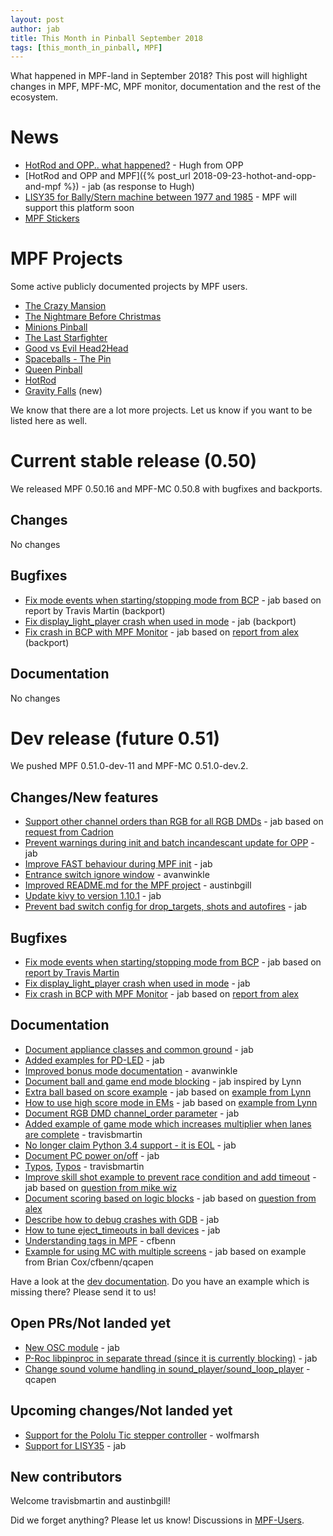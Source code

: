```yaml
---
layout: post
author: jab
title: This Month in Pinball September 2018
tags: [this_month_in_pinball, MPF]
---
```

What happened in MPF-land in September 2018?
This post will highlight changes in MPF, MPF-MC, MPF monitor, documentation
and the rest of the ecosystem.

# News

* [HotRod and OPP.. what happened?](https://openpinballproject.wordpress.com/2018/06/27/6-26-2018-hot-rod-and-opp-what-happened/) - Hugh from OPP
* [HotRod and OPP and MPF]({% post_url 2018-09-23-hothot-and-opp-and-mpf %}) - jab (as response to Hugh)
* [LISY35 for Bally/Stern machine between 1977 and 1985](https://pinside.com/pinball/forum/topic/lisy35-help-with-bally-lamp-driver-code-needed) - MPF will support this platform soon
* [MPF Stickers](https://groups.google.com/forum/#!topic/mpf-users/_Hfof-FKqcs)

# MPF Projects 

Some active publicly documented projects by MPF users.
 
* [The Crazy Mansion](https://pinside.com/pinball/forum/topic/the-crazy-mansion-by-the-pinball-amigos)
* [The Nightmare Before Christmas](https://pinside.com/pinball/forum/topic/the-nightmare-before-christmas)
* [Minions Pinball](https://pinside.com/pinball/forum/topic/we-are-building-a-minions-pinball-updates-every-friday)
* [The Last Starfighter](https://pinside.com/pinball/forum/topic/southern-california-homebrew-anyone-interested/)
* [Good vs Evil Head2Head](https://pinside.com/pinball/forum/topic/head2head-custom-pinball-machine-good-vs-evil)
* [Spaceballs - The Pin](https://pinside.com/pinball/forum/topic/spaceballs-the-pin/)
* [Queen Pinball](https://pinside.com/pinball/forum/topic/flash-retheme-project/)
* [HotRod](https://pinside.com/pinball/forum/topic/gottlieb-hot-rod-a-tribute-to-classic-em-pinball)
* [Gravity Falls](https://pinside.com/pinball/forum/topic/gravity-falls) (new)

We know that there are a lot more projects. Let us know if you want to be listed here as well.

# Current stable release (0.50)

We released MPF 0.50.16 and MPF-MC 0.50.8 with bugfixes and backports.

## Changes

No changes

## Bugfixes

* [Fix mode events when starting/stopping mode from BCP](https://github.com/missionpinball/mpf/issues/1215) - jab based on report by Travis Martin (backport)
* [Fix display_light_player crash when used in mode](https://github.com/missionpinball/mpf/pull/1224) - jab (backport)
* [Fix crash in BCP with MPF Monitor](https://github.com/missionpinball/mpf/pull/1226) - jab based on [report from alex](https://groups.google.com/forum/#!topic/mpf-users/4anGZjhW7i4) (backport)

## Documentation

No changes

# Dev release (future 0.51)

We pushed MPF 0.51.0-dev-11 and MPF-MC 0.51.0-dev.2.

## Changes/New features

* [Support other channel orders than RGB for all RGB DMDs](https://github.com/missionpinball/mpf-mc/issues/345) - jab based on [request from Cadrion](https://groups.google.com/forum/#!topic/mpf-users/1EtJxmAZiow)
* [Prevent warnings during init and batch incandescant update for OPP](https://github.com/missionpinball/mpf/pull/1220) - jab
* [Improve FAST behaviour during MPF init](https://github.com/missionpinball/mpf/pull/1221) - jab
* [Entrance switch ignore window](https://github.com/missionpinball/mpf/pull/1216) - avanwinkle
* [Improved README.md for the MPF project](https://github.com/missionpinball/mpf/pull/1219) - austinbgill
* [Update kivy to version 1.10.1](https://github.com/missionpinball/mpf-mc/pull/346) - jab
* [Prevent bad switch config for drop_targets, shots and autofires](https://github.com/missionpinball/mpf/pull/1227) - jab

## Bugfixes

* [Fix mode events when starting/stopping mode from BCP](https://github.com/missionpinball/mpf/issues/1215) - jab based on [report by Travis Martin](https://groups.google.com/forum/#!topic/mpf-users/u48fOP3TIx0)
* [Fix display_light_player crash when used in mode](https://github.com/missionpinball/mpf/pull/1224) - jab
* [Fix crash in BCP with MPF Monitor](https://github.com/missionpinball/mpf/pull/1226) - jab based on [report from alex](https://groups.google.com/forum/#!topic/mpf-users/4anGZjhW7i4)

## Documentation

* [Document appliance classes and common ground](https://github.com/missionpinball/mpf-docs/commit/44c15465db97108d93fad1637c43a3778afdd4aa) - jab
* [Added examples for PD-LED](https://github.com/missionpinball/mpf-docs/commit/a57ddb305abf8b4738e355143be1222d6c763b6b) - jab
* [Improved bonus mode documentation](https://github.com/missionpinball/mpf-docs/pull/173) - avanwinkle
* [Document ball and game end mode blocking](https://github.com/missionpinball/mpf-docs/commit/fd7112356a26413abe27a0e0cb3980f586f3a6c9) - jab inspired by Lynn
* [Extra ball based on score example](https://github.com/missionpinball/mpf-docs/commit/2d8e6b7d073f6904564896ca485b3f3c69951027) - jab based on [example from Lynn](https://groups.google.com/forum/#!topic/mpf-users/cOQKDQIIu-g)
* [How to use high score mode in EMs](https://github.com/missionpinball/mpf-docs/commit/318541ee4349776e5fb4660fcd44b29104f1a842) - jab based on [example from Lynn](https://groups.google.com/forum/#!topic/mpf-users/cOQKDQIIu-g)
* [Document RGB DMD channel_order parameter](https://github.com/missionpinball/mpf-docs/commit/a21bcae7b7be032c918a987fdb32cda8ee2a567e) - jab
* [Added example of game mode which increases multiplier when lanes are complete](https://github.com/missionpinball/mpf-docs/pull/176) - travisbmartin
* [No longer claim Python 3.4 support - it is EOL](https://github.com/missionpinball/mpf-docs/commit/1639e5b62f221b6a525b3ca39da6b68dd2d88752) - jab
* [Document PC power on/off](https://github.com/missionpinball/mpf-docs/commit/8bb7de3ce54153c8e7afbc3fdb992b13bb000409) - jab
* [Typos](https://github.com/missionpinball/mpf-docs/pull/177), [Typos](https://github.com/missionpinball/mpf-docs/pull/178) - travisbmartin 
* [Improve skill shot example to prevent race condition and add timeout](https://github.com/missionpinball/mpf-docs/commit/063dd00c2b9f0db50b099528e3f2d948c7e40f28) - jab based on [question from mike wiz](https://groups.google.com/forum/#!topic/mpf-users/Fxuh95wxmjY) 
* [Document scoring based on logic blocks](https://github.com/missionpinball/mpf-docs/commit/a843d366bed107544aebf2198f80f07a501adb5b) - jab based on [question from alex](https://groups.google.com/forum/#!topic/mpf-users/3mShvjtjfPU)
* [Describe how to debug crashes with GDB](https://github.com/missionpinball/mpf-docs/commit/27a7c31b524f2a1890c97e6dbc86e08811e31e38) - jab
* [How to tune eject_timeouts in ball devices](https://github.com/missionpinball/mpf-docs/commit/ec7477e5a9c3e03adf24473599c2c2909db0a75a) - jab
* [Understanding tags in MPF](https://github.com/missionpinball/mpf-docs/pull/179) - cfbenn
* [Example for using MC with multiple screens](https://github.com/missionpinball/mpf-docs/commit/2d62878bc2a04d699e81fd12fad77d1ad4b13a52) - jab based on example from Brian Cox/cfbenn/qcapen

Have a look at the [dev documentation](http://docs.missionpinball.org/en/dev/).
Do you have an example which is missing there? Please send it to us!

## Open PRs/Not landed yet

* [New OSC module](https://github.com/missionpinball/mpf/pull/1200) - jab
* [P-Roc libpinproc in separate thread (since it is currently blocking)](https://github.com/missionpinball/mpf/pull/1195) - jab
* [Change sound volume handling in sound_player/sound_loop_player](https://github.com/missionpinball/mpf-mc/pull/333) - qcapen

## Upcoming changes/Not landed yet

* [Support for the Pololu Tic stepper controller](https://github.com/missionpinball/mpf/issues/1217) - wolfmarsh
* [Support for LISY35](https://github.com/missionpinball/mpf/issues/1218) - jab

## New contributors

Welcome travisbmartin and austinbgill!

Did we forget anything? Please let us know!
Discussions in [MPF-Users](https://groups.google.com/forum/#!forum/mpf-users).

